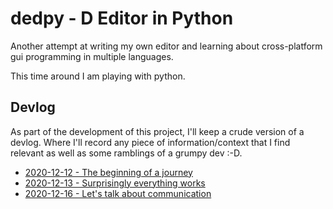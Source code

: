 # dedpy - D Editor in Python

Another attempt at writing my own editor and learning about
cross-platform gui programming in multiple languages.

This time around I am playing with python.

## Devlog

As part of the development of this project, I'll keep a crude version
of a devlog. Where I'll record any piece of information/context that
I find relevant as well as some ramblings of a grumpy dev :-D.

- [2020-12-12 - The beginning of a journey](./devlog/2020-12-12.md)
- [2020-12-13 - Surprisingly everything works](./devlog/2020-12-13.md)
- [2020-12-16 - Let's talk about communication](./devlog/2020-12-16.md)
